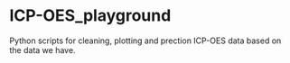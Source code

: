 # ICP-OES_playground
Python scripts for cleaning, plotting and prection ICP-OES data based on the data we have.
